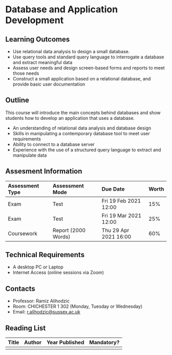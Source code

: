 # Database and Application Development

## Learning Outcomes

* Use relational data analysis to design a small database.
* Use query tools and standard query language to interrogate a database and extract meaningful data
* Assess user needs and design screen-based forms and reports to meet those needs
* Construct a small application based on a relational database, and provide basic user documentation

## Outline

This course will introduce the main concepts behind databases and show students how to develop an application that uses a database.

* An understanding of relational data analysis and database design
* Skills in manipulating a contemporary database tool to meet user requirements
* Ability to connect to a database server
* Experience with the use of a structured query language to extract and manipulate data

## Assesment Information

| Assessment Type | Assessment Mode | Due Date | Worth |
| :--- | :--- | :--- | :--- |
| Exam | Test | Fri 19 Feb 2021 12:00 | 15% |
| Exam | Test | Fri 19 Mar 2021 12:00 | 25% |
| Coursework | Report \(2000 Words\) | Thu 29 Apr 2021 16:00 | 60% |

## Technical Requirements

* A desktop PC or Laptop
* Internet Access \(online sessions via Zoom\)

## Contacts

* Professor: Ramiz Alihodzic
* Room: CHICHESTER 1 302 \(Monday, Tuesday or Wednesday\) 
* Email: [r.alihodzic@sussex.ac.uk](mailto:r.alihodzic@sussex.ac.uk)

## Reading List

| Title | Author | Year Published | Mandatory? |
| :--- | :--- | :--- | :--- |
|  |  |  |  |





